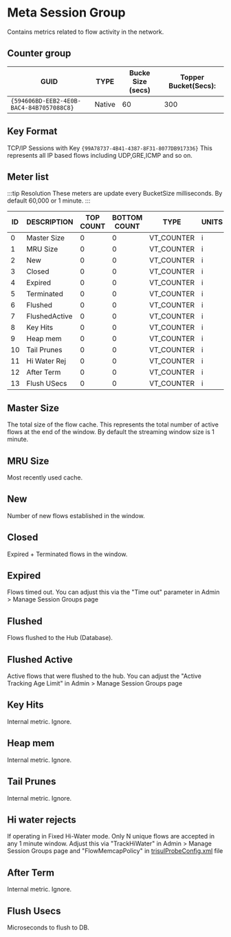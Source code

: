 # Meta Session Group

Contains metrics related to flow activity in the network. 


## Counter group

| GUID                                     | TYPE   | Bucke Size (secs) | Topper Bucket(Secs): |
| ---------------------------------------- | ------ | ----------------- | -------------------- |
| `{594606BD-EEB2-4E0B-BAC4-84B7057088C8}` | Native | 60                | 300                  |



## Key Format 

TCP/IP Sessions with Key `{99A78737-4B41-4387-8F31-8077DB917336}` This represents all IP based flows including UDP,GRE,ICMP and so on. 

## Meter list

:::tip Resolution 
These meters are update every BucketSize milliseconds. By default 60,000 or 1 minute. 
:::


| ID  | DESCRIPTION   | TOP COUNT | BOTTOM COUNT | TYPE       | UNITS |
| --- | ------------- | --------- | ------------ | ---------- | ----- |
| 0   | Master Size   | 0         | 0            | VT_COUNTER | i     |
| 1   | MRU Size      | 0         | 0            | VT_COUNTER | i     |
| 2   | New           | 0         | 0            | VT_COUNTER | i     |
| 3   | Closed        | 0         | 0            | VT_COUNTER | i     |
| 4   | Expired       | 0         | 0            | VT_COUNTER | i     |
| 5   | Terminated    | 0         | 0            | VT_COUNTER | i     |
| 6   | Flushed       | 0         | 0            | VT_COUNTER | i     |
| 7   | FlushedActive | 0         | 0            | VT_COUNTER | i     |
| 8   | Key Hits      | 0         | 0            | VT_COUNTER | i     |
| 9   | Heap mem      | 0         | 0            | VT_COUNTER | i     |
| 10  | Tail Prunes   | 0         | 0            | VT_COUNTER | i     |
| 11  | Hi Water Rej  | 0         | 0            | VT_COUNTER | i     |
| 12  | After Term    | 0         | 0            | VT_COUNTER | i     |
| 13  | Flush USecs   | 0         | 0            | VT_COUNTER | i     |


## Master Size

The total size of the flow cache. This represents the total number of active flows at the end of the window. By default the streaming window size is 1 minute. 

## MRU Size
 
Most recently used cache. 

## New

Number of new flows established in the window.

## Closed

Expired + Terminated flows in the window.

## Expired

Flows timed out.  You can adjust this via the "Time out" parameter in  Admin > Manage Session Groups page

## Flushed

Flows flushed to the Hub (Database).

## Flushed Active

Active flows that were flushed to the hub.   You can adjust the "Active Tracking Age Limit" in  Admin > Manage Session Groups page

## Key Hits

Internal metric. Ignore. 

## Heap mem 

Internal metric. Ignore. 

## Tail Prunes

Internal metric. Ignore. 

## Hi water rejects

If operating in Fixed Hi-Water mode. Only N unique flows are accepted in any 1 minute window.  Adjust this via "TrackHiWater" in  Admin > Manage Session Groups page and "FlowMemcapPolicy" in [trisulProbeConfig.xml](/docs/ref/trisulconfig#tuning) file

## After Term 

Internal metric. Ignore.

## Flush Usecs

Microseconds to flush to DB.
